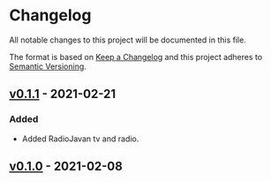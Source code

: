 # Changelog
All notable changes to this project will be documented in this file.

The format is based on [Keep a Changelog](http://keepachangelog.com/en/1.1.0/)
and this project adheres to [Semantic Versioning](http://semver.org/spec/v2.0.0.html).

## [v0.1.1](https://github.com/xHossein/radiojavanapi/releases/tag/v0.1.1) - 2021-02-21

### Added
- Added RadioJavan tv and radio.

## [v0.1.0](https://github.com/xHossein/radiojavanapi/releases/tag/v0.1.0) - 2021-02-08
